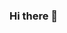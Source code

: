 ### Hi there 👋

<!--
**SamtredianJedi/SamtredianJedi** is a ✨ _special_ ✨ repository because its `README.md` (this file) appears on your GitHub profile.

Here are some ideas to get you started:

- 🔭 I’m currently working on Web Development
- 🌱 I’m currently learning JavaScript
- 👯 I’m looking to collaborate on Some New React Projects in future
- 💬 Ask me about MY SOCIAL LINKS
- 📫 How to reach me: https://www.facebook.com/rezo.xuchua.5/
- 😄 Pronouns: Reznov
- ⚡ Fun fact: This World is simulation
-->
